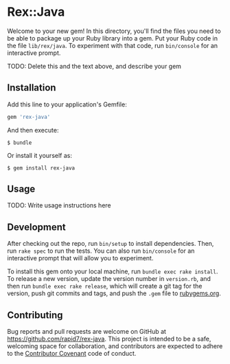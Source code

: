 # Rex::Java

Welcome to your new gem! In this directory, you'll find the files you need to be able to package up your Ruby library into a gem. Put your Ruby code in the file `lib/rex/java`. To experiment with that code, run `bin/console` for an interactive prompt.

TODO: Delete this and the text above, and describe your gem

## Installation

Add this line to your application's Gemfile:

```ruby
gem 'rex-java'
```

And then execute:

    $ bundle

Or install it yourself as:

    $ gem install rex-java

## Usage

TODO: Write usage instructions here

## Development

After checking out the repo, run `bin/setup` to install dependencies. Then, run `rake spec` to run the tests. You can also run `bin/console` for an interactive prompt that will allow you to experiment.

To install this gem onto your local machine, run `bundle exec rake install`. To release a new version, update the version number in `version.rb`, and then run `bundle exec rake release`, which will create a git tag for the version, push git commits and tags, and push the `.gem` file to [rubygems.org](https://rubygems.org).

## Contributing

Bug reports and pull requests are welcome on GitHub at https://github.com/rapid7/rex-java. This project is intended to be a safe, welcoming space for collaboration, and contributors are expected to adhere to the [Contributor Covenant](http://contributor-covenant.org) code of conduct.

